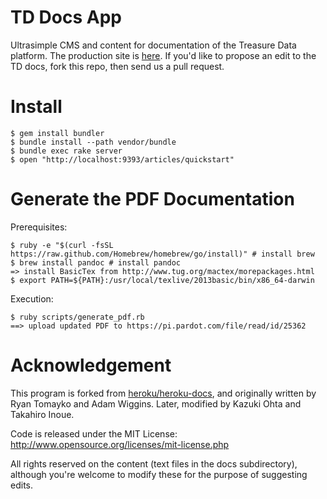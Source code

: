 # TD Docs App

Ultrasimple CMS and content for documentation of the Treasure Data platform.  The production site is [here](http://docs.treasuredata.com/). If you'd like to propose an edit to the TD docs, fork this repo, then send us a pull request.

# Install

    $ gem install bundler
    $ bundle install --path vendor/bundle
    $ bundle exec rake server
    $ open "http://localhost:9393/articles/quickstart"
    
# Generate the PDF Documentation

Prerequisites:

    $ ruby -e "$(curl -fsSL https://raw.github.com/Homebrew/homebrew/go/install)" # install brew
    $ brew install pandoc # install pandoc
    => install BasicTex from http://www.tug.org/mactex/morepackages.html
    $ export PATH=${PATH}:/usr/local/texlive/2013basic/bin/x86_64-darwin
    
Execution:

    $ ruby scripts/generate_pdf.rb
    ==> upload updated PDF to https://pi.pardot.com/file/read/id/25362
    
# Acknowledgement

This program is forked from [heroku/heroku-docs](http://github.com/heroku/heroku-docs), and originally written by Ryan Tomayko and Adam Wiggins. Later, modified by Kazuki Ohta and Takahiro Inoue.

Code is released under the MIT License: http://www.opensource.org/licenses/mit-license.php

All rights reserved on the content (text files in the docs subdirectory), although you're welcome to modify these for the purpose of suggesting edits.
